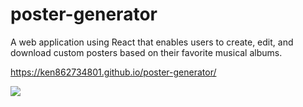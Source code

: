 # poster-generator
A web application using React that enables users to create, edit, and download custom
posters based on their favorite musical albums.

https://ken862734801.github.io/poster-generator/

<img src="E:\Documents\Odin Project\poster-generator\src\images\poster-generator.gif">
